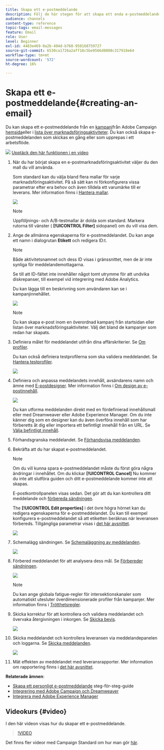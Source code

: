 ```yaml
---
title: Skapa ett e-postmeddelande
description: Följ de här stegen för att skapa ett enda e-postmeddelande i Adobe Campaign.
audience: channels
content-type: reference
topic-tags: email-messages
feature: Email
role: User
level: Beginner
exl-id: 4483e469-0a2b-494d-b768-950168759727
source-git-commit: 6530ca1726a2aff18c5be9566d8008c317918e64
workflow-type: tm+mt
source-wordcount: '572'
ht-degree: 16%

---
```


# Skapa ett e-postmeddelande{#creating-an-email}

Du kan skapa ett e-postmeddelande från en [kampanj](../../start/using/marketing-activities.md#creating-a-marketing-activity)från Adobe Campaign [hemsida](../../start/using/interface-description.md#home-page)eller i [lista över marknadsföringsaktiviteter](../../start/using/marketing-activities.md#about-marketing-activities). Du kan också skapa e-postmeddelanden som skickas en gång eller som upprepas i ett arbetsflöde.

![](assets/do-not-localize/how-to-video.png) [Upptäck den här funktionen i en video](#video)

1. När du har börjat skapa en e-postmarknadsföringsaktivitet väljer du den mall du vill använda.

   Som standard kan du välja bland flera mallar för varje marknadsföringsaktivitet. På så sätt kan ni förkonfigurera vissa parametrar efter era behov och även tilldela ett varumärke till er leverans. Mer information finns i [Hantera mallar](../../start/using/marketing-activity-templates.md).

   ![](assets/email_creation_1.png)

   >[!NOTE]
   >
   >Uppföljnings- och A/B-testmallar är dolda som standard. Markera rutorna till vänster ( **[!UICONTROL Filter]** sidopanel) om du vill visa dem.

1. Ange de allmänna egenskaperna för e-postmeddelandet. Du kan ange ett namn i dialogrutan **Etikett** och redigera ID:t.

   >[!NOTE]
   >
   >Både aktivitetsnamnet och dess ID visas i gränssnittet, men de är inte synliga för meddelandemottagarna.
   >
   >Se till att ID-fältet inte innehåller något tomt utrymme för att undvika diskrepanser, till exempel vid integrering med Adobe Analytics.

   Du kan lägga till en beskrivning som användaren kan se i kampanjinnehållet.

   ![](assets/email_creation_2.png)

   >[!NOTE]
   >
   >Du kan skapa e-post inom en överordnad kampanj från startsidan eller listan över marknadsföringsaktiviteter. Välj det bland de kampanjer som redan har skapats.

1. Definiera målet för meddelandet utifrån dina affärskriterier. Se [Om profiler](../../audiences/using/about-profiles.md).

   Du kan också definiera testprofilerna som ska validera meddelandet. Se [Hantera testprofiler](../../audiences/using/managing-test-profiles.md).

   ![](assets/email_creation_3.png)

1. Definiera och anpassa meddelandets innehåll, avsändarens namn och ämne med [E-postdesigner](../../designing/using/designing-content-in-adobe-campaign.md). Mer information finns i [Om design av e-postinnehåll](../../designing/using/designing-content-in-adobe-campaign.md).

   ![](assets/email_creation_4.png)

   Du kan utforma meddelanden direkt med en fördefinierad innehållsmall eller med Dreamweaver eller Adobe Experience Manager. Om du inte känner dig som en designer kan du även överföra innehåll som har förberetts åt dig eller importera ett befintligt innehåll från en URL. Se [Välja befintligt innehåll](../../designing/using/using-existing-content.md).

1. Förhandsgranska meddelandet. Se [Förhandsvisa meddelanden](../../sending/using/previewing-messages.md).
1. Bekräfta att du har skapat e-postmeddelandet.

   >[!NOTE]
   >
   >Om du vill kunna spara e-postmeddelandet måste du först göra några ändringar i innehållet. Om du klickar **[!UICONTROL Cancel]** Nu kommer du inte att slutföra guiden och ditt e-postmeddelande kommer inte att skapas.

   E-postkontrollpanelen visas sedan. Det gör att du kan kontrollera ditt meddelande och [förbereda sändningen](../../sending/using/preparing-the-send.md).

   The **[!UICONTROL Edit properties]** i det övre högra hörnet kan du redigera egenskaperna för e-postmeddelandet. Du kan till exempel konfigurera e-postmeddelandet så att etiketten beräknas när leveransen förbereds.  Tillgängliga parametrar visas i [det här avsnittet](../../administration/using/configuring-email-channel.md#list-of-email-properties).

   ![](assets/delivery_dashboard_2.png)

1. Schemalägg sändningen. Se [Schemaläggning av meddelanden](../../sending/using/about-scheduling-messages.md).

   ![](assets/delivery_planning.png)

1. Förbered meddelandet för att analysera dess mål. Se [Förbereder sändningen](../../sending/using/confirming-the-send.md).

   ![](assets/preparing_delivery_2.png)

   >[!NOTE]
   >
   >Du kan ange globala fatigue-regler för intersektionskanaler som automatiskt utesluter överdimensionerade profiler från kampanjer. Mer information finns i [Trötthetsregler](../../sending/using/fatigue-rules.md).

1. Skicka korrektur för att kontrollera och validera meddelandet och övervaka återgivningen i inkorgen. Se [Skicka bevis](../../sending/using/sending-proofs.md).

   ![](assets/bat_select.png)

1. Skicka meddelandet och kontrollera leveransen via meddelandepanelen och loggarna. Se [Skicka meddelanden](../../sending/using/confirming-the-send.md).

   ![](assets/confirm_delivery.png)

1. Mät effekten av meddelandet med leveransrapporter. Mer information om rapportering finns i [det här avsnittet](../../reporting/using/about-dynamic-reports.md).

**Relaterade ämnen**:

* [Skapa ett personligt e-postmeddelande](../../channels/using/key-steps-to-send-a-message.md) steg-för-steg-guide
* [Integrering med Adobe Campaign och Dreamweaver](../../designing/using/using-integrations.md#editing-content-in-dreamweaver)
* [Integrera med Adobe Experience Manager](../../integrating/using/integrating-with-experience-manager.md)

## Videokurs {#video}

I den här videon visas hur du skapar ett e-postmeddelande.

>[!VIDEO](https://video.tv.adobe.com/v/23721?quality=12)

Det finns fler videor med Campaign Standard om hur man gör [här](https://experienceleague.adobe.com/docs/campaign-standard-learn/tutorials/overview.html?lang=sv).
